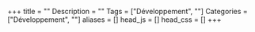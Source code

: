 +++
title = ""
Description = ""
Tags = ["Développement", ""]
Categories = ["Développement", ""]
aliases = []
head_js = []
head_css = []
+++
